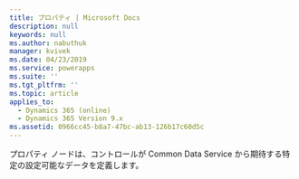 ```yaml
---
title: プロパティ | Microsoft Docs
description: null
keywords: null
ms.author: nabuthuk
manager: kvivek
ms.date: 04/23/2019
ms.service: powerapps
ms.suite: ''
ms.tgt_pltfrm: ''
ms.topic: article
applies_to:
  - Dynamics 365 (online)
  - Dynamics 365 Version 9.x
ms.assetid: 0966cc45-b8a7-47bc-ab13-126b17c60d5c
---
```


プロパティ ノードは、コントロールが Common Data Service から期待する特定の設定可能なデータを定義します。
